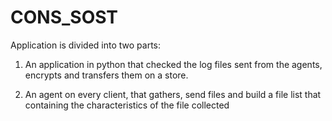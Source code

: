 # CONS_SOST
Application is divided into two parts:

1) An application in python that checked the log files sent from the agents, 
encrypts and transfers them on a store.

2) An agent on every client, that gathers, send files and build a file list that containing the characteristics
of the file collected
